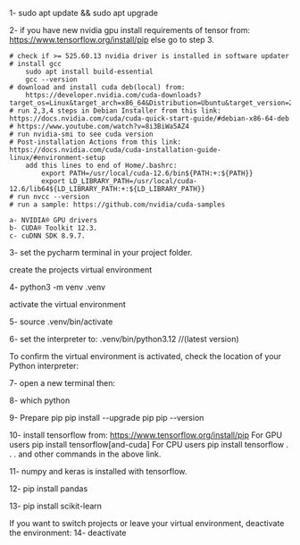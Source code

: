 1- sudo apt update && sudo apt upgrade

2- if you have new nvidia gpu install requirements of tensor from:
        https://www.tensorflow.org/install/pip
        else go to step 3.

    # check if >= 525.60.13 nvidia driver is installed in software updater
    # install gcc
        sudo apt install build-essential
        gcc --version
    # download and install cuda deb(local) from:
        https://developer.nvidia.com/cuda-downloads?target_os=Linux&target_arch=x86_64&Distribution=Ubuntu&target_version=24.04&target_type=deb_local
    # run 2,3,4 steps in Debian Installer from this link: https://docs.nvidia.com/cuda/cuda-quick-start-guide/#debian-x86-64-deb
    # https://www.youtube.com/watch?v=8i3BiWa5AZ4
    # run nvidia-smi to see cuda version
    # Post-installation Actions from this link: https://docs.nvidia.com/cuda/cuda-installation-guide-linux/#environment-setup
        add this lines to end of Home/.bashrc:
            export PATH=/usr/local/cuda-12.6/bin${PATH:+:${PATH}}
            export LD_LIBRARY_PATH=/usr/local/cuda-12.6/lib64${LD_LIBRARY_PATH:+:${LD_LIBRARY_PATH}}
    # run nvcc --version
    # run a sample: https://github.com/nvidia/cuda-samples

    a- NVIDIA® GPU drivers
    b- CUDA® Toolkit 12.3.
    c- cuDNN SDK 8.9.7.

3- set the pycharm terminal in your project folder.

  create the projects virtual environment

4- python3 -m venv .venv

  activate the virtual environment

5- source .venv/bin/activate

6- set the interpreter to: .venv/bin/python3.12 //(latest version)

  To confirm the virtual environment is activated, check the location of your Python interpreter:

7- open a new terminal then:

8- which python

9- Prepare pip
     pip install --upgrade pip
     pip --version

10- install tensorflow from: https://www.tensorflow.org/install/pip
     For GPU users
     pip install tensorflow[and-cuda]
     For CPU users
     pip install tensorflow
     .
     .
     .
     and other commands in the above link.

11- numpy and keras is installed with tensorflow.

12- pip install pandas

13- pip install scikit-learn


 If you want to switch projects or leave your virtual environment, deactivate the environment:
14- deactivate